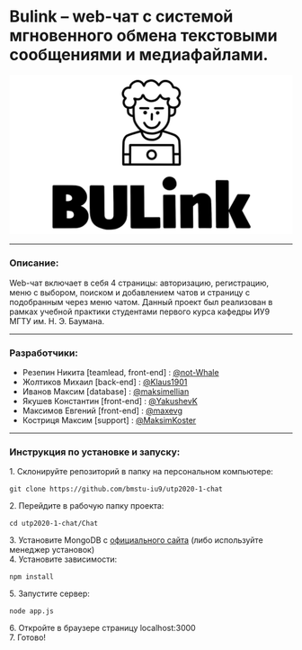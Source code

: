 # Bulink – web-чат с системой мгновенного обмена текстовыми сообщениями и медиафайлами.
![BULink](./MainLogo.jpg)
***
### Описание:
Web-чат включает в себя 4 страницы: авторизацию, регистрацию, меню с выбором, 
поиском и добавлением чатов и страницу с подобранным через меню чатом. Данный 
проект был реализован в рамках учебной практики студентами первого курса кафедры 
ИУ9 МГТУ им. Н. Э. Баумана.
***
### Разработчики:
* Резепин Никита [teamlead, front-end] : [@not-Whale](https://github.com/not-Whale)
* Жолтиков Михаил [back-end] : [@Klaus1901](https://github.com/Klaus1901)
* Иванов Максим [database] : [@maksimellian](https://github.com/maksimellian)
* Якушев Константин [front-end] : [@YakushevK](https://github.com/YakushevK)
* Максимов Евгений [front-end] : [@maxevg](https://github.com/maxevg)
* Костриця Максим [support] : [@MaksimKoster](https://github.com/MaksimKoster)
***
### Инструкция по установке и запуску:
1\. Склонируйте репозиторий в папку на персональном компьютере:  
```
git clone https://github.com/bmstu-iu9/utp2020-1-chat
```
2\. Перейдите в рабочую папку проекта:
```
cd utp2020-1-chat/Chat
```
3\. Установите MongoDB с [официального сайта](https://www.mongodb.com/try/download/community) (либо используйте менеджер установок)  
4\. Установите зависимости:  
```
npm install
```
5\. Запустите сервер:  
```
node app.js
```
6\. Откройте в браузере страницу localhost:3000  
7\. Готово!
